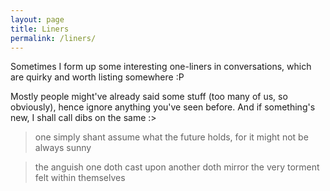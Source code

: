 ```yaml
---
layout: page
title: Liners
permalink: /liners/
---
```


Sometimes I form up some interesting one-liners in conversations, which are quirky and worth listing somewhere :P

Mostly people might've already said some stuff (too many of us, so obviously), hence ignore anything you've seen before. And if something's new, I shall call dibs on the same :>

> one simply shant assume what the future holds, for it might not be always sunny

> the anguish one doth cast upon another doth mirror the very torment felt within themselves

